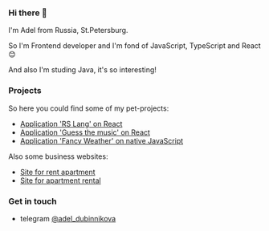 ### Hi there 👋

I'm Adel from Russia, St.Petersburg.

So I'm Frontend developer and I'm fond of JavaScript, TypeScript and React 😊

And also I'm studing Java, it's so interesting!

### Projects

So here you could find some of my pet-projects:<br>

- [Application 'RS Lang' on React](https://rslang-team5-alekchaik.netlify.app/)
- [Application 'Guess the music' on React](https://adelinyshka-songbird.netlify.app/)
- [Application 'Fancy Weather' on native JavaScript](https://adelinyshka-fancy-weather.netlify.app/)

Also some business websites:<br>
- [Site for rent apartment](https://dali-apart.ru/)
- [Site for apartment rental](https://posutochno-peterburg.ru/)

### Get in touch

- telegram [@adel_dubinnikova](https://t.me/adel_dubinnikova)

<!--
**adelinyshka/adelinyshka** is a ✨ _special_ ✨ repository because its `README.md` (this file) appears on your GitHub profile.

Here are some ideas to get you started:

- 🔭 I’m currently working on ...
- 🌱 I’m currently learning ...
- 👯 I’m looking to collaborate on ...
- 🤔 I’m looking for help with ...
- 💬 Ask me about ...
- 📫 How to reach me: ...
- 😄 Pronouns: ...
- ⚡ Fun fact: ...
-->
